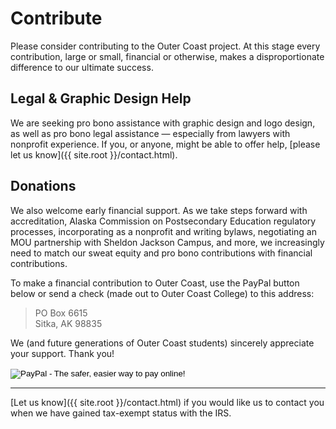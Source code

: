 # Contribute

Please consider contributing to the Outer Coast project. At this stage every contribution, large or small, financial or otherwise, makes a disproportionate difference to our ultimate success.

## Legal & Graphic Design Help

We are seeking pro bono assistance with graphic design and logo design, as well as pro bono legal assistance — especially from lawyers with nonprofit experience. If you, or anyone, might be able to offer help, [please let us know]({{ site.root }}/contact.html).

## Donations

We also welcome early financial support. As we take steps forward with accreditation, Alaska Commission on Postsecondary Education regulatory processes, incorporating as a nonprofit and writing bylaws, negotiating an MOU partnership with Sheldon Jackson Campus, and more, we increasingly need to match our sweat equity and pro bono contributions with financial contributions.

To make a financial contribution to Outer Coast, use the PayPal button below or send a check (made out to Outer Coast College) to this address:

> PO Box 6615  
> Sitka, AK 98835

We (and future generations of Outer Coast students) sincerely appreciate your support. Thank you!

<!-- Don't edit this section; it's the PayPal button config -->
<form action="https://www.paypal.com/cgi-bin/webscr" method="post" target="_top">
  <input type="hidden" name="cmd" value="_s-xclick">
  <input type="hidden" name="hosted_button_id" value="UZGPK8CNG4CGN">
  <input type="image" src="https://www.paypalobjects.com/en_US/i/btn/btn_donateCC_LG.gif" border="0" name="submit" alt="PayPal - The safer, easier way to pay online!">
  <img alt="" border="0" src="https://www.paypalobjects.com/en_US/i/scr/pixel.gif" width="1" height="1">
</form>
<!-- ==================================================== -->

------------------

[Let us know]({{ site.root }}/contact.html) if you would like us to contact you when we have gained tax-exempt status with the IRS.
